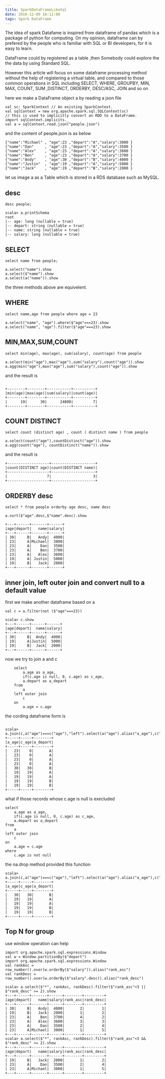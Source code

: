 ```yaml
---
title: SparkDataFrameLikeSql
date: 2016-12-09 16:11:00
tags: Spark DataFrame
---
```


The idea of spark Datafame is inspired from dataframe of pandas which is a package of python for computing. On my opinion, dataframe can by prefered by the people who is familiar with SQL or BI developers, for it is easy to learn.

DataFrame could by registered as a table ,then Somebody could explore the the data by using Standard SQL.

However this article will focus on  some dataframe processing method without the help of registering a virtual table, and compared to those common operations in SQL including  SELECT, WHERE, GROUPBY, MIN, MAX, COUNT, SUM ,DISTINCT, ORDERBY, DESC/ASC, JOIN and so on

here we make a DataFrame object a by reading a json file
```
val sc: SparkContext // An existing SparkContext.
val sqlContext = new org.apache.spark.sql.SQLContext(sc)
// this is used to implicitly convert an RDD to a DataFrame.
import sqlContext.implicits._
val a = sqlContext.read.json("people.json")
```
and the content of people.json is as below
```
{"name":"Michael" , "age":23 ,"depart":"A","salary":3000 }
{"name":"Dan"     , "age":23 ,"depart":"A","salary":3500 }
{"name":"Alex"    , "age":23 ,"depart":"A","salary":3600 }
{"name":"Ben"     , "age":23 ,"depart":"A","salary":3700 }
{"name":"Andy"    , "age":30 ,"depart":"B","salary":4000 }
{"name":"Justin"  , "age":19 ,"depart":"A","salary":5000 }
{"name":"Jack"    , "age":19 ,"depart":"B","salary":2000 }
```
let us image a as a Table which is stored in a RDS database such as MySQL.

## desc 

```
desc people;
```
```
scala> a.printSchema
root
|-- age: long (nullable = true)
|-- depart: string (nullable = true)
|-- name: string (nullable = true)
|-- salary: long (nullable = true)
```

## SELECT 
```
select name from people;
```

```
a.select("name").show
a.select($"name").show
a.select(a("name")).show
```
the three methods above are equivelent.

## WHERE
```
select name,age from people where age = 23
```
```
a.select("name", "age").where($"age"===23).show
a.select("name", "age").filter($"age"===23).show
```

## MIN,MAX,SUM,COUNT

```
select min(age), max(age), sum(salary), count(age) from people
```


```
a.select(min("age"),max("age"),sum("salary"),count("age")).show
a.agg(min("age"),max("age"),sum("salary"),count("age")).show
```
and the result is 
```

+--------+--------+-----------+----------+
|min(age)|max(age)|sum(salary)|count(age)|
+--------+--------+-----------+----------+
|      19|      30|      24800|         7|
+--------+--------+-----------+----------+

```

## COUNT DISTINCT

```
select count (distinct age) , count ( distinct name ) from people
```

```
a.select(count("age"),countDistinct("age")).show
a.agg(count("age"), countDistinct("name")).show
```
and the result is 
```
+-------------------+--------------------+
|count(DISTINCT age)|count(DISTINCT name)|
+-------------------+--------------------+
|                  7|                   3|
+-------------------+--------------------+
```


## ORDERBY desc
```
select * from people orderby age desc, name desc

```

```
a.sort($"age".desc,$"name".desc).show
```
```
+---+------+-------+------+
|age|depart|   name|salary|
+---+------+-------+------+
| 30|     B|   Andy|  4000|
| 23|     A|Michael|  3000|
| 23|     A|    Dan|  3500|
| 23|     A|    Ben|  3700|
| 23|     A|   Alex|  3600|
| 19|     A| Justin|  5000|
| 19|     B|   Jack|  2000|
+---+------+-------+------+
```


## inner join, left outer join and convert null to a default value 
first we make another dataframe based on a 
```
val c = a.filter(not ($"age"===23))

scala> c.show
+---+------+------+------+
|age|depart|  name|salary|
+---+------+------+------+
| 30|     B|  Andy|  4000|
| 19|     A|Justin|  5000|
| 19|     B|  Jack|  2000|
+---+------+------+------+

```
now we try to join a and c 

```
    select 
        a.age as a_age,
        if(c.age is null, 0, c.age) as c_age,
        a.depart as a_depart
    from 
        a
    left outer join
        c
    on 
        a.age = c.age
```
the cording dataframe form is 
```

scala> a.join(c,a("age")===c("age"),"left").select(a("age").alias("a_age"),c("age").alias("c_age"),a("depart").alias("a_depart")).na.fill(0,Seq("c_age")).show
+-----+-----+--------+
|a_age|c_age|a_depart|
+-----+-----+--------+
|   23|    0|       A|
|   23|    0|       A|
|   23|    0|       A|
|   23|    0|       A|
|   30|   30|       B|
|   19|   19|       A|
|   19|   19|       A|
|   19|   19|       B|
|   19|   19|       B|
+-----+-----+--------+

```
what if those records whose c.age is null is execluded 
```
select 
    a.age as a_age,
    if(c.age is null, 0, c.age) as c_age,
    a.depart as a_depart
from 
    a
left outer join
    c
on 
    a.age = c.age
where 
    c.age is not null
```
the na.drop method provided this function
```
scala> a.join(c,a("age")===c("age"),"left").select(a("age").alias("a_age"),c("age").alias("c_age"),a("depart").alias("a_depart")).na.drop.show
+-----+-----+--------+
|a_age|c_age|a_depart|
+-----+-----+--------+
|   30|   30|       B|
|   19|   19|       A|
|   19|   19|       A|
|   19|   19|       B|
|   19|   19|       B|
+-----+-----+--------+
```

## Top N for group 
use window operation can help 
```
import org.apache.spark.sql.expressions.Window
val w = Window.partitionBy($"depart")
import org.apache.spark.sql.expressions.Window
val rankAsc = row_number().over(w.orderBy($"salary")).alias("rank_asc")
val rankDesc = row_number().over(w.orderBy($"salary".desc)).alias("rank_desc")
```

```
scala> a.select($"*", rankAsc, rankDesc).filter($"rank_asc"<3 || $"rank_desc" >= 2).show
+---+------+-------+------+--------+---------+
|age|depart|   name|salary|rank_asc|rank_desc|
+---+------+-------+------+--------+---------+
| 30|     B|   Andy|  4000|       2|        1|
| 19|     B|   Jack|  2000|       1|        2|
| 23|     A|    Ben|  3700|       4|        2|
| 23|     A|   Alex|  3600|       3|        3|
| 23|     A|    Dan|  3500|       2|        4|
| 23|     A|Michael|  3000|       1|        5|
+---+------+-------+------+--------+---------+
scala> a.select($"*", rankAsc, rankDesc).filter($"rank_asc"<3 && $"rank_desc" >= 2).show
+---+------+-------+------+--------+---------+
|age|depart|   name|salary|rank_asc|rank_desc|
+---+------+-------+------+--------+---------+
| 19|     B|   Jack|  2000|       1|        2|
| 23|     A|    Dan|  3500|       2|        4|
| 23|     A|Michael|  3000|       1|        5|
+---+------+-------+------+--------+---------+
```
